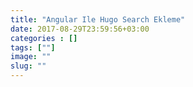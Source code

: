 ```yaml
---
title: "Angular Ile Hugo Search Ekleme"
date: 2017-08-29T23:59:56+03:00
categories : []
tags: [""]
image: ""
slug: ""
---
```


